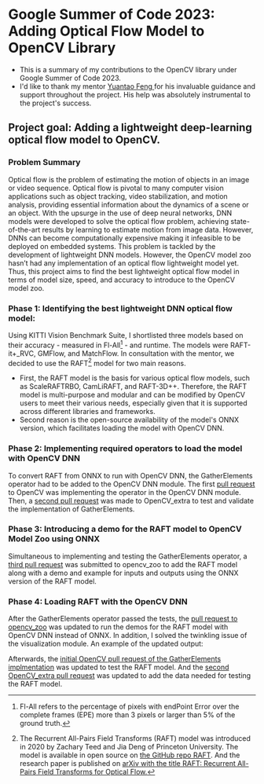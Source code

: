 # Google Summer of Code 2023: Adding Optical Flow Model to OpenCV Library
- This is a summary of my contributions to the OpenCV library under Google Summer of Code 2023.
- I'd like to thank my mentor [Yuantao Feng
](https://github.com/fengyuentau) for his invaluable guidance and support throughout the project. His help was absolutely instrumental to the project's success. 
## Project goal: Adding a lightweight deep-learning optical flow model to OpenCV. 

### Problem Summary 
Optical flow is the problem of estimating the motion of objects in an image or video sequence. Optical flow is pivotal to many computer vision applications such as object tracking, video stabilization, and motion analysis, providing essential information about the dynamics of a scene or an object. With the upsurge in the use of deep neural networks, DNN models were developed to solve the optical flow problem, achieving state-of-the-art results by learning to estimate motion from image data. However, DNNs can become computationally expensive making it infeasible to be deployed on embedded systems. This problem is tackled by the development of lightweight DNN models. However, the OpenCV model zoo hasn’t had any implementation of an optical flow lightweight model yet. Thus, this project aims to find the best lightweight optical flow model in terms of model size, speed, and accuracy to introduce to the OpenCV model zoo.


### Phase 1: Identifying the best lightweight DNN optical flow model:
Using KITTI Vision Benchmark Suite, I shortlisted three models based on their accuracy - measured in Fl-All[^1] - and runtime. The models were RAFT-it+_RVC, GMFlow, and MatchFlow. In consultation with the mentor, we decided to use the RAFT[^2] model for two main reasons. 
- First, the RAFT model is the basis for various optical flow models, such as ScaleRAFTRBO, CamLiRAFT, and RAFT-3D++. Therefore, the RAFT model is multi-purpose and modular and can be modified  by OpenCV users to meet their various needs, especially given that it is supported across different libraries and frameworks. 
- Second reason is the open-source availability of the model's ONNX version, which facilitates loading the model with OpenCV DNN.

### Phase 2: Implementing required operators to load the model with OpenCV DNN
To convert RAFT from ONNX to run with OpenCV DNN, the GatherElements operator had to be added to the OpenCV DNN module. The first [pull request](https://github.com/opencv/opencv/pull/24092) to OpenCV was implementing the operator in the OpenCV DNN module. Then, a [second pull request](https://github.com/opencv/opencv_extra/pull/1082) was made to OpenCV_extra to test and validate the implementation of GatherElements. 
### Phase 3: Introducing a demo for the RAFT model to OpenCV Model Zoo using ONNX
Simultaneous to implementing and testing the GatherElements operator, a [third pull request](https://github.com/opencv/opencv_zoo/pull/197) was submitted to opencv_zoo to add the RAFT model along with a demo and example for inputs and outputs using the ONNX version of the RAFT model.
### Phase 4: Loading RAFT with the OpenCV DNN
After the GatherElements operator passed the tests, the [pull request to opencv_zoo](https://github.com/opencv/opencv_zoo/pull/197) was updated to run the demos for the RAFT model with OpenCV DNN instead of ONNX. In addition, I solved the twinkling issue of the visualization module. An example of the updated output:

 Afterwards, the [initial OpenCV pull request of the GatherElements implmentation](https://github.com/opencv/opencv/pull/24092) was updated to test the RAFT model. And the [second OpenCV_extra pull request](https://github.com/opencv/opencv_extra/pull/1082) was updated to add the data needed for testing the RAFT model. 


[^1]: Fl-All refers to the percentage of pixels with endPoint Error over the complete frames (EPE) more than 3 pixels or larger than 5% of the ground truth.
[^2]: The Recurrent All-Pairs Field Transforms (RAFT) model was introduced in 2020 by Zachary Teed and Jia Deng
of Princeton University. The model is available in open source on [the GitHub repo RAFT](https://github.com/princeton-vl/RAFT). And the research paper is published on [arXiv with the title RAFT: Recurrent All-Pairs Field Transforms for Optical Flow.](https://arxiv.org/pdf/2003.12039.pdf)

